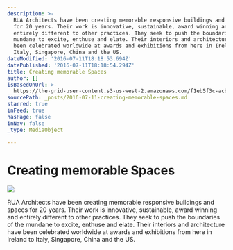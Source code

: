 ```yaml
---
description: >-
  RUA Architects have been creating memorable responsive buildings and spaces
  for 20 years. Their work is innovative, sustainable, award winning and
  entirely different to other practices. They seek to push the boundaries of the
  mundane to excite, enthuse and elate. Their interiors and architecture have
  been celebrated worldwide at awards and exhibitions from here in Ireland to
  Italy, Singapore, China and the US.
dateModified: '2016-07-11T18:18:53.694Z'
datePublished: '2016-07-11T18:18:54.294Z'
title: Creating memorable Spaces
author: []
isBasedOnUrl: >-
  https://the-grid-user-content.s3-us-west-2.amazonaws.com/f1eb5f3c-acb2-4ba4-8907-c0a4fabf826d.jpg
sourcePath: _posts/2016-07-11-creating-memorable-spaces.md
starred: true
inFeed: true
hasPage: false
inNav: false
_type: MediaObject

---
```

# **Creating memorable Spaces**
![](https://imgflo.herokuapp.com/graph/vahj1ThiexotieMo/20393c35f2a9a89406a3391f506971ec/croprotate.jpg?cropheight=590&cropwidth=1417&degrees=0&input=https%3A%2F%2Fthe-grid-user-content.s3-us-west-2.amazonaws.com%2Ff1eb5f3c-acb2-4ba4-8907-c0a4fabf826d.jpg&x=0&y=0)

RUA Architects have been creating memorable responsive buildings and spaces for 20 years. Their work is innovative, sustainable, award winning and entirely different to other practices. They seek to push the boundaries of the mundane to excite, enthuse and elate. Their interiors and architecture have been celebrated worldwide at awards and exhibitions from here in Ireland to Italy, Singapore, China and the US.